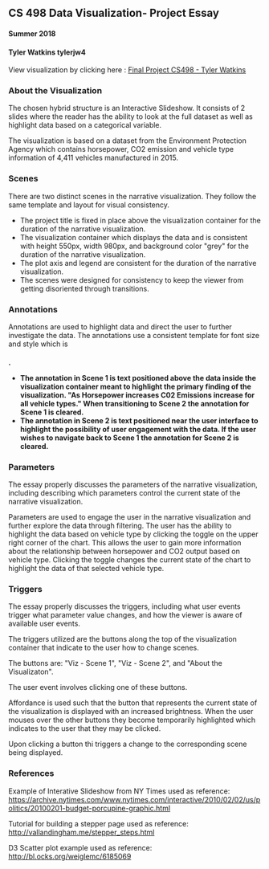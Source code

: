 ## CS 498 Data Visualization- Project Essay
#### Summer 2018
#### Tyler Watkins tylerjw4


View visualization by clicking here : [Final Project CS498 - Tyler Watkins](https://tylerwatkins101.github.io/cs498-visualization-project/)


### About the Visualization

The chosen hybrid structure is an Interactive Slideshow. It consists of 2 slides where the reader has the ability to look at the full dataset as well as highlight data based on a categorical variable.

The visualization is based on a dataset from the Environment Protection Agency which contains horsepower, CO2 emission and vehicle type information of 4,411 vehicles manufactured in 2015.

### Scenes

There are two distinct scenes in the narrative visualization. They follow the same template and layout for visual consistency. 
- The project title is fixed in place above the visualization container for the duration of the narrative visualization.
- The visualization container which displays the data and is consistent with height 550px, width 980px, and background color "grey" for the duration of the narrative visualization.
- The plot axis and legend are consistent for the duration of the narrative visualization.
- The scenes were designed for consistency to keep the viewer from getting disoriented through transitions.

### Annotations

Annotations are used to highlight data and direct the user to further investigate the data. The annotations use a consistent template for font size and style which is <h4>.
- The annotation in Scene 1 is text positioned above the data inside the visualization container meant to highlight the primary finding of the visualization. "As Horsepower increases C02 Emissions increase for all vehicle types." When transitioning to Scene 2 the annotation for Scene 1 is cleared.
- The annotation in Scene 2 is text positioned near the user interface to highlight the possibility of user engagement with the data. If the user wishes to navigate back to Scene 1 the annotation for Scene 2 is cleared.

### Parameters

The essay properly discusses the parameters of the narrative visualization, including describing which parameters control the current state of the narrative visualization.

Parameters are used to engage the user in the narrative visualization and further explore the data through filtering. The user has the ability to highlight the data based on vehicle type by clicking the toggle on the upper right corner of the chart. This allows the user to gain more information about the relationship between horsepower and CO2 output based on vehicle type. Clicking the toggle changes the current state of the chart to highlight the data of that selected vehicle type.

### Triggers

The essay properly discusses the triggers, including what user events trigger what parameter value changes, and how the viewer is aware of available user events.

The triggers utilized are the buttons along the top of the visualization container that indicate to the user how to change scenes. 

The buttons are: "Viz - Scene 1", "Viz - Scene 2", and "About the Visualizaton".

The user event involves clicking one of these buttons.

Affordance is used such that the button that represents the current state of the visualization is displayed with an increased brightness. When the user mouses over the other buttons they become temporarily highlighted which indicates to the user that they may be clicked. 

Upon clicking a button thi triggers a change to the corresponding scene being displayed.


### References

Example of Interative Slideshow from NY Times used as reference:
https://archive.nytimes.com/www.nytimes.com/interactive/2010/02/02/us/politics/20100201-budget-porcupine-graphic.html

Tutorial for building a stepper page used as reference:
http://vallandingham.me/stepper_steps.html

D3 Scatter plot example used as reference:
http://bl.ocks.org/weiglemc/6185069


